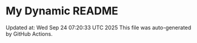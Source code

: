 # My Dynamic README
Updated at: Wed Sep 24 07:20:33 UTC 2025
This file was auto-generated by GitHub Actions.
